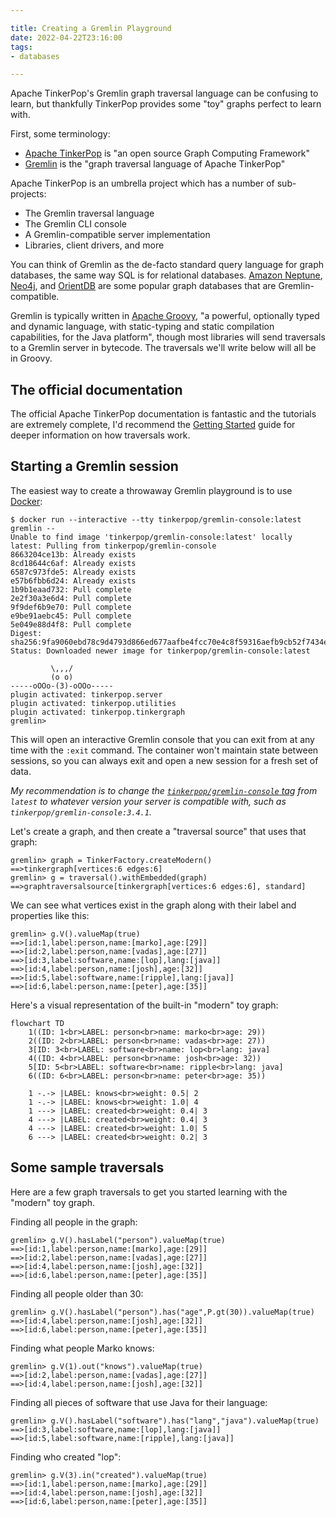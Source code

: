 ```yaml
---

title: Creating a Gremlin Playground
date: 2022-04-22T23:16:00
tags:
- databases

---
```


Apache TinkerPop's Gremlin graph traversal language can be confusing to learn, but thankfully TinkerPop provides some "toy" graphs perfect to learn with.

First, some terminology:

- [Apache TinkerPop](https://tinkerpop.apache.org/) is "an open source Graph Computing Framework"
- [Gremlin](https://tinkerpop.apache.org/gremlin.html) is the "graph traversal language of Apache TinkerPop"

Apache TinkerPop is an umbrella project which has a number of sub-projects:

- The Gremlin traversal language
- The Gremlin CLI console
- A Gremlin-compatible server implementation
- Libraries, client drivers, and more

You can think of Gremlin as the de-facto standard query language for graph databases, the same way SQL is for relational databases. [Amazon Neptune](https://aws.amazon.com/neptune/), [Neo4j](https://neo4j.com/), and [OrientDB](https://orientdb.org/) are some popular graph databases that are Gremlin-compatible.

Gremlin is typically written in [Apache Groovy](https://groovy-lang.org/), "a powerful, optionally typed and dynamic language, with static-typing and static compilation capabilities, for the Java platform", though most libraries will send traversals to a Gremlin server in bytecode. The traversals we'll write below will all be in Groovy.

## The official documentation

The official Apache TinkerPop documentation is fantastic and the tutorials are extremely complete, I'd recommend the [Getting Started](https://tinkerpop.apache.org/docs/3.6.0/tutorials/getting-started/) guide for deeper information on how traversals work.

## Starting a Gremlin session

The easiest way to create a throwaway Gremlin playground is to use [Docker](https://www.docker.com/):

```shell
$ docker run --interactive --tty tinkerpop/gremlin-console:latest gremlin --
Unable to find image 'tinkerpop/gremlin-console:latest' locally
latest: Pulling from tinkerpop/gremlin-console
8663204ce13b: Already exists
8cd18644c6af: Already exists
6587c973fde5: Already exists
e57b6fbb6d24: Already exists
1b9b1eaad732: Pull complete
2e2f30a3e6d4: Pull complete
9f9def6b9e70: Pull complete
e9be91aebc45: Pull complete
5e049e88d4f8: Pull complete
Digest: sha256:9fa9060ebd78c9d4793d866ed677aafbe4fcc70e4c8f59316aefb9cb52f7434e
Status: Downloaded newer image for tinkerpop/gremlin-console:latest

         \,,,/
         (o o)
-----oOOo-(3)-oOOo-----
plugin activated: tinkerpop.server
plugin activated: tinkerpop.utilities
plugin activated: tinkerpop.tinkergraph
gremlin>
```

This will open an interactive Gremlin console that you can exit from at any time with the `:exit` command.  The container won't maintain state between sessions, so you can always exit and open a new session for a fresh set of data.

_My recommendation is to change the [`tinkerpop/gremlin-console` tag](https://hub.docker.com/r/tinkerpop/gremlin-console/tags) from `latest` to whatever version your server is compatible with, such as `tinkerpop/gremlin-console:3.4.1`._

Let's create a graph, and then create a "traversal source" that uses that graph:

```shell
gremlin> graph = TinkerFactory.createModern()
==>tinkergraph[vertices:6 edges:6]
gremlin> g = traversal().withEmbedded(graph)
==>graphtraversalsource[tinkergraph[vertices:6 edges:6], standard]
```

We can see what vertices exist in the graph along with their label and properties like this:

```shell
gremlin> g.V().valueMap(true)
==>[id:1,label:person,name:[marko],age:[29]]
==>[id:2,label:person,name:[vadas],age:[27]]
==>[id:3,label:software,name:[lop],lang:[java]]
==>[id:4,label:person,name:[josh],age:[32]]
==>[id:5,label:software,name:[ripple],lang:[java]]
==>[id:6,label:person,name:[peter],age:[35]]
```

Here's a visual representation of the built-in "modern" toy graph:

```mermaid
flowchart TD
    1((ID: 1<br>LABEL: person<br>name: marko<br>age: 29))
    2((ID: 2<br>LABEL: person<br>name: vadas<br>age: 27))
    3[ID: 3<br>LABEL: software<br>name: lop<br>lang: java]
    4((ID: 4<br>LABEL: person<br>name: josh<br>age: 32))
    5[ID: 5<br>LABEL: software<br>name: ripple<br>lang: java]
    6((ID: 6<br>LABEL: person<br>name: peter<br>age: 35))

    1 -.-> |LABEL: knows<br>weight: 0.5| 2
    1 -.-> |LABEL: knows<br>weight: 1.0| 4
    1 ---> |LABEL: created<br>weight: 0.4| 3
    4 ---> |LABEL: created<br>weight: 0.4| 3
    4 ---> |LABEL: created<br>weight: 1.0| 5
    6 ---> |LABEL: created<br>weight: 0.2| 3
```

## Some sample traversals

Here are a few graph traversals to get you started learning with the "modern" toy graph.

Finding all people in the graph:

```shell
gremlin> g.V().hasLabel("person").valueMap(true)
==>[id:1,label:person,name:[marko],age:[29]]
==>[id:2,label:person,name:[vadas],age:[27]]
==>[id:4,label:person,name:[josh],age:[32]]
==>[id:6,label:person,name:[peter],age:[35]]
```

Finding all people older than 30:

```shell
gremlin> g.V().hasLabel("person").has("age",P.gt(30)).valueMap(true)
==>[id:4,label:person,name:[josh],age:[32]]
==>[id:6,label:person,name:[peter],age:[35]]
```

Finding what people Marko knows:

```shell
gremlin> g.V(1).out("knows").valueMap(true)
==>[id:2,label:person,name:[vadas],age:[27]]
==>[id:4,label:person,name:[josh],age:[32]]
```

Finding all pieces of software that use Java for their language:

```shell
gremlin> g.V().hasLabel("software").has("lang","java").valueMap(true)
==>[id:3,label:software,name:[lop],lang:[java]]
==>[id:5,label:software,name:[ripple],lang:[java]]
```

Finding who created "lop":

```shell
gremlin> g.V(3).in("created").valueMap(true)
==>[id:1,label:person,name:[marko],age:[29]]
==>[id:4,label:person,name:[josh],age:[32]]
==>[id:6,label:person,name:[peter],age:[35]]
```
